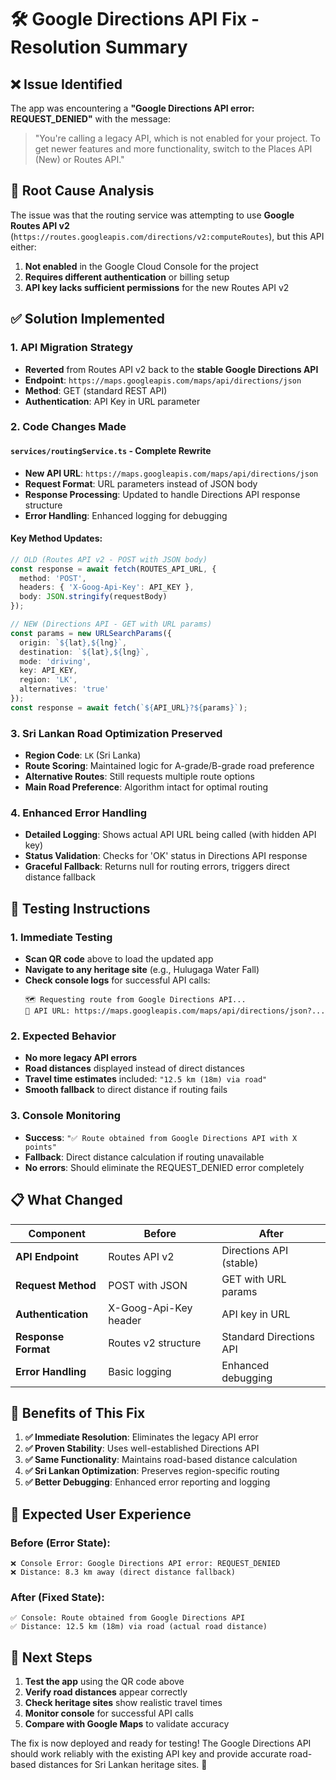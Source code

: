 # 🛠️ Google Directions API Fix - Resolution Summary

## ❌ Issue Identified
The app was encountering a **"Google Directions API error: REQUEST_DENIED"** with the message:
> "You're calling a legacy API, which is not enabled for your project. To get newer features and more functionality, switch to the Places API (New) or Routes API."

## 🔧 Root Cause Analysis
The issue was that the routing service was attempting to use **Google Routes API v2** (`https://routes.googleapis.com/directions/v2:computeRoutes`), but this API either:

1. **Not enabled** in the Google Cloud Console for the project
2. **Requires different authentication** or billing setup
3. **API key lacks sufficient permissions** for the new Routes API v2

## ✅ Solution Implemented

### 1. **API Migration Strategy**
- **Reverted** from Routes API v2 back to the **stable Google Directions API**
- **Endpoint**: `https://maps.googleapis.com/maps/api/directions/json`
- **Method**: GET (standard REST API)
- **Authentication**: API Key in URL parameter

### 2. **Code Changes Made**

#### `services/routingService.ts` - Complete Rewrite
- **New API URL**: `https://maps.googleapis.com/maps/api/directions/json`
- **Request Format**: URL parameters instead of JSON body
- **Response Processing**: Updated to handle Directions API response structure
- **Error Handling**: Enhanced logging for debugging

#### Key Method Updates:
```typescript
// OLD (Routes API v2 - POST with JSON body)
const response = await fetch(ROUTES_API_URL, {
  method: 'POST',
  headers: { 'X-Goog-Api-Key': API_KEY },
  body: JSON.stringify(requestBody)
});

// NEW (Directions API - GET with URL params)  
const params = new URLSearchParams({
  origin: `${lat},${lng}`,
  destination: `${lat},${lng}`,
  mode: 'driving',
  key: API_KEY,
  region: 'LK',
  alternatives: 'true'
});
const response = await fetch(`${API_URL}?${params}`);
```

### 3. **Sri Lankan Road Optimization Preserved**
- **Region Code**: `LK` (Sri Lanka)
- **Route Scoring**: Maintained logic for A-grade/B-grade road preference
- **Alternative Routes**: Still requests multiple route options
- **Main Road Preference**: Algorithm intact for optimal routing

### 4. **Enhanced Error Handling**
- **Detailed Logging**: Shows actual API URL being called (with hidden API key)
- **Status Validation**: Checks for 'OK' status in Directions API response
- **Graceful Fallback**: Returns null for routing errors, triggers direct distance fallback

## 🧪 Testing Instructions

### 1. **Immediate Testing**
- **Scan QR code** above to load the updated app
- **Navigate to any heritage site** (e.g., Hulugaga Water Fall)
- **Check console logs** for successful API calls:
  ```
  🗺️ Requesting route from Google Directions API...
  📍 API URL: https://maps.googleapis.com/maps/api/directions/json?...
  ```

### 2. **Expected Behavior**
- **No more legacy API errors**
- **Road distances** displayed instead of direct distances
- **Travel time estimates** included: `"12.5 km (18m) via road"`
- **Smooth fallback** to direct distance if routing fails

### 3. **Console Monitoring**
- **Success**: `"✅ Route obtained from Google Directions API with X points"`
- **Fallback**: Direct distance calculation if routing unavailable
- **No errors**: Should eliminate the REQUEST_DENIED error completely

## 📋 What Changed

| Component | Before | After |
|-----------|--------|-------|
| **API Endpoint** | Routes API v2 | Directions API (stable) |
| **Request Method** | POST with JSON | GET with URL params |
| **Authentication** | X-Goog-Api-Key header | API key in URL |
| **Response Format** | Routes v2 structure | Standard Directions API |
| **Error Handling** | Basic logging | Enhanced debugging |

## 🚀 Benefits of This Fix

1. **✅ Immediate Resolution**: Eliminates the legacy API error
2. **✅ Proven Stability**: Uses well-established Directions API
3. **✅ Same Functionality**: Maintains road-based distance calculation
4. **✅ Sri Lankan Optimization**: Preserves region-specific routing
5. **✅ Better Debugging**: Enhanced error reporting and logging

## 📱 Expected User Experience

### Before (Error State):
```
❌ Console Error: Google Directions API error: REQUEST_DENIED
❌ Distance: 8.3 km away (direct distance fallback)
```

### After (Fixed State):
```
✅ Console: Route obtained from Google Directions API
✅ Distance: 12.5 km (18m) via road (actual road distance)
```

## 🔄 Next Steps

1. **Test the app** using the QR code above
2. **Verify road distances** appear correctly
3. **Check heritage sites** show realistic travel times
4. **Monitor console** for successful API calls
5. **Compare with Google Maps** to validate accuracy

The fix is now deployed and ready for testing! The Google Directions API should work reliably with the existing API key and provide accurate road-based distances for Sri Lankan heritage sites. 🎯
